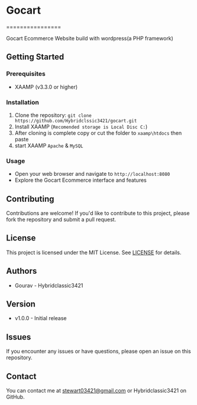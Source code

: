 # Gocart
================

Gocart Ecommerce Website build with wordpress(a PHP framework)

## Getting Started

### Prerequisites

* XAAMP (v3.3.0 or higher)

### Installation

1. Clone the repository: `git clone https://github.com/Hybridclssic3421/gocart.git`
2. Install XAAMP (`Recomended storage is Local Disc C:`)
3. After cloning is complete copy or cut the folder to `xaamp\htdocs` then paste
4. start XAAMP `Apache` & `MySQL`

### Usage

* Open your web browser and navigate to `http://localhost:8080`
* Explore the Gocart Ecommerce interface and features

## Contributing

Contributions are welcome! If you'd like to contribute to this project, please fork the repository and submit a pull request.

## License

This project is licensed under the MIT License. See [LICENSE](LICENSE) for details.

## Authors

* Gourav - Hybridclassic3421

## Version

* v1.0.0 - Initial release

## Issues

If you encounter any issues or have questions, please open an issue on this repository.

## Contact

You can contact me at stewart03421@gmail.com or Hybridclassic3421 on GitHub.

